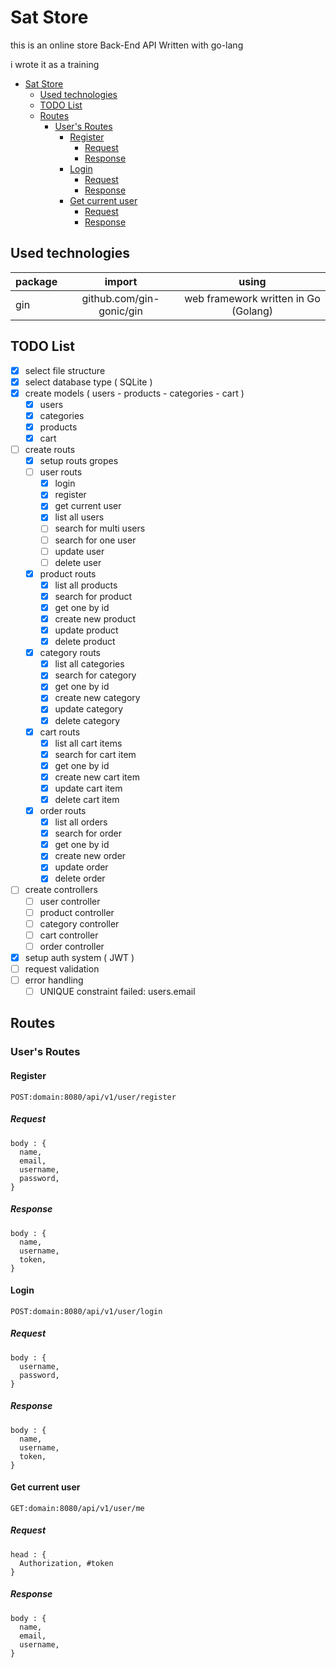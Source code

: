 # Sat Store

this is an online store Back-End API Written with go-lang 

i wrote it as a training 

- [Sat Store](#sat-store)
  - [Used technologies](#used-technologies)
  - [TODO List](#todo-list)
  - [Routes](#routes)
    - [User's Routes](#users-routes)
      - [Register](#register)
        - [Request](#request)
        - [Response](#response)
      - [Login](#login)
        - [Request](#request-1)
        - [Response](#response-1)
      - [Get current user](#get-current-user)
        - [Request](#request-2)
        - [Response](#response-2)

## Used technologies 

| package |          import          |                using                 |
| :------ | :----------------------: | :----------------------------------: |
| gin     | github.com/gin-gonic/gin | web framework written in Go (Golang) |

## TODO List 

- [x] select file structure 
- [x] select database type ( SQLite )
- [x] create models ( users - products - categories - cart )
  - [x] users 
  - [x] categories
  - [x] products
  - [x] cart
- [ ] create routs
  - [x] setup routs gropes
  - [ ] user routs
    - [x] login
    - [x] register
    - [x] get current user
    - [x] list all users
    - [ ] search for multi users
    - [ ] search for one user
    - [ ] update user
    - [ ] delete user
  - [x] product routs
    - [x] list all products
    - [x] search for product
    - [x] get one by id
    - [x] create new product
    - [x] update product
    - [x] delete product
  - [x] category routs
    - [x] list all categories
    - [x] search for category
    - [x] get one by id
    - [x] create new category
    - [x] update category
    - [x] delete category
  - [x] cart routs
    - [x] list all cart items
    - [x] search for cart item
    - [x] get one by id
    - [x] create new cart item
    - [x] update cart item
    - [x] delete cart item
  - [x] order routs
    - [x] list all orders
    - [x] search for order
    - [x] get one by id
    - [x] create new order
    - [x] update order
    - [x] delete order
- [ ] create controllers
  - [ ] user controller
  - [ ] product controller
  - [ ] category controller
  - [ ] cart controller
  - [ ] order controller
- [x] setup auth system ( JWT )
- [ ] request validation
- [ ] error handling
  - [ ] UNIQUE constraint failed: users.email

## Routes 

### User's Routes 

#### Register
`POST:domain:8080/api/v1/user/register`

##### Request 
  ``` 
  body : {
    name,
    email,
    username,
    password,
  }
  ```

##### Response 
  ```
  body : {
    name,
    username,
    token,
  }
  ```

#### Login
`POST:domain:8080/api/v1/user/login`

##### Request 
  ``` 
  body : {
    username,
    password,
  }
  ```

##### Response 
  ```
  body : {
    name,
    username,
    token,
  }
  ```

#### Get current user 
`GET:domain:8080/api/v1/user/me`

##### Request 
  ``` 
  head : {
    Authorization, #token
  }
  ```

##### Response 
  ```
  body : {
    name,
    email,
    username,
  }
  ```